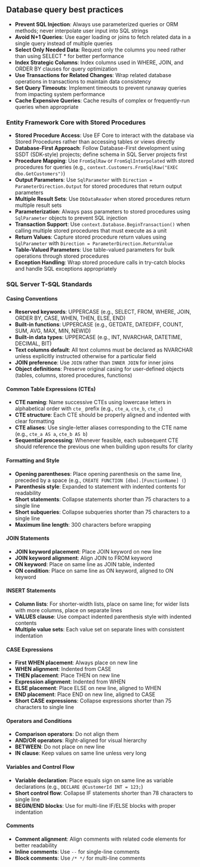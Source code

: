 ## Database query best practices

- **Prevent SQL Injection**: Always use parameterized queries or ORM methods; never interpolate user input into SQL strings
- **Avoid N+1 Queries**: Use eager loading or joins to fetch related data in a single query instead of multiple queries
- **Select Only Needed Data**: Request only the columns you need rather than using SELECT * for better performance
- **Index Strategic Columns**: Index columns used in WHERE, JOIN, and ORDER BY clauses for query optimization
- **Use Transactions for Related Changes**: Wrap related database operations in transactions to maintain data consistency
- **Set Query Timeouts**: Implement timeouts to prevent runaway queries from impacting system performance
- **Cache Expensive Queries**: Cache results of complex or frequently-run queries when appropriate

### Entity Framework Core with Stored Procedures

- **Stored Procedure Access**: Use EF Core to interact with the database via Stored Procedures rather than accessing tables or views directly
- **Database-First Approach**: Follow Database-First development using SSDT (SDK-style) projects; define schema in SQL Server projects first
- **Procedure Mapping**: Use `FromSqlRaw` or `FromSqlInterpolated` with stored procedures for queries (e.g., `context.Customers.FromSqlRaw("EXEC dbo.GetCustomers")`)
- **Output Parameters**: Use `SqlParameter` with `Direction = ParameterDirection.Output` for stored procedures that return output parameters
- **Multiple Result Sets**: Use `DbDataReader` when stored procedures return multiple result sets
- **Parameterization**: Always pass parameters to stored procedures using `SqlParameter` objects to prevent SQL injection
- **Transaction Support**: Use `context.Database.BeginTransaction()` when calling multiple stored procedures that must execute as a unit
- **Return Values**: Capture stored procedure return values using `SqlParameter` with `Direction = ParameterDirection.ReturnValue`
- **Table-Valued Parameters**: Use table-valued parameters for bulk operations through stored procedures
- **Exception Handling**: Wrap stored procedure calls in try-catch blocks and handle SQL exceptions appropriately

### SQL Server T-SQL Standards

#### Casing Conventions
- **Reserved keywords**: UPPERCASE (e.g., SELECT, FROM, WHERE, JOIN, ORDER BY, CASE, WHEN, THEN, ELSE, END)
- **Built-in functions**: UPPERCASE (e.g., GETDATE, DATEDIFF, COUNT, SUM, AVG, MAX, MIN, NEWID)
- **Built-in data types**: UPPERCASE (e.g., INT, NVARCHAR, DATETIME, DECIMAL, BIT)
- **Text columns default**: All text columns must be declared as NVARCHAR unless explicitly instructed otherwise for a particular field
- **JOIN preference**: Use `JOIN` rather than `INNER JOIN` for inner joins
- **Object definitions**: Preserve original casing for user-defined objects (tables, columns, stored procedures, functions)

#### Common Table Expressions (CTEs)
- **CTE naming**: Name successive CTEs using lowercase letters in alphabetical order with `cte_` prefix (e.g., `cte_a`, `cte_b`, `cte_c`)
- **CTE structure**: Each CTE should be properly aligned and indented with clear formatting
- **CTE aliases**: Use single-letter aliases corresponding to the CTE name (e.g., `cte_a AS a`, `cte_b AS b`)
- **Sequential processing**: Whenever feasible, each subsequent CTE should reference the previous one when building upon results for clarity

#### Formatting and Style
- **Opening parentheses**: Place opening parenthesis on the same line, preceded by a space (e.g., `CREATE FUNCTION [dbo].[FunctionName] (`)
- **Parenthesis style**: Expanded to statement with indented contents for readability
- **Short statements**: Collapse statements shorter than 75 characters to a single line
- **Short subqueries**: Collapse subqueries shorter than 75 characters to a single line
- **Maximum line length**: 300 characters before wrapping

#### JOIN Statements
- **JOIN keyword placement**: Place JOIN keyword on new line
- **JOIN keyword alignment**: Align JOIN to FROM keyword
- **ON keyword**: Place on same line as JOIN table, indented
- **ON condition**: Place on same line as ON keyword, aligned to ON keyword

#### INSERT Statements
- **Column lists**: For shorter-width lists, place on same line; for wider lists with more columns, place on separate lines
- **VALUES clause**: Use compact indented parenthesis style with indented contents
- **Multiple value sets**: Each value set on separate lines with consistent indentation

#### CASE Expressions
- **First WHEN placement**: Always place on new line
- **WHEN alignment**: Indented from CASE
- **THEN placement**: Place THEN on new line
- **Expression alignment**: Indented from WHEN
- **ELSE placement**: Place ELSE on new line, aligned to WHEN
- **END placement**: Place END on new line, aligned to CASE
- **Short CASE expressions**: Collapse expressions shorter than 75 characters to single line

#### Operators and Conditions
- **Comparison operators**: Do not align them
- **AND/OR operators**: Right-aligned for visual hierarchy
- **BETWEEN**: Do not place on new line
- **IN clause**: Keep values on same line unless very long

#### Variables and Control Flow
- **Variable declaration**: Place equals sign on same line as variable declarations (e.g., `DECLARE @CustomerId INT = 123;`)
- **Short control flow**: Collapse IF statements shorter than 78 characters to single line
- **BEGIN/END blocks**: Use for multi-line IF/ELSE blocks with proper indentation

#### Comments
- **Comment alignment**: Align comments with related code elements for better readability
- **Inline comments**: Use `--` for single-line comments
- **Block comments**: Use `/* */` for multi-line comments
